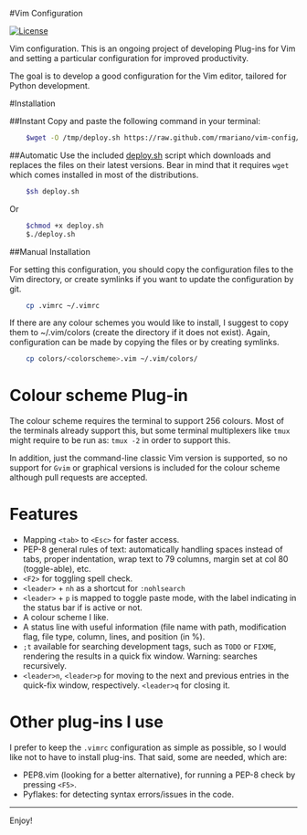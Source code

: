 #Vim Configuration

[![License](http://img.shields.io/license/MIT.png?color=green)](http://opensource.org/licenses/MIT)


Vim configuration.
This is an ongoing project of developing Plug-ins for Vim and setting
a particular configuration for improved productivity.

The goal is to develop a good configuration for the Vim editor, tailored
for Python development.

#Installation

##Instant
Copy and paste the following command in your terminal:

```bash
	$wget -O /tmp/deploy.sh https://raw.github.com/rmariano/vim-config/master/deploy.sh && sh /tmp/deploy.sh
```

##Automatic
Use the included [deploy.sh](deploy.sh) script which downloads and replaces the files on
their latest versions. Bear in mind that it requires ``wget`` which comes
installed in most of the distributions.

```bash
    $sh deploy.sh
```

Or

```bash
    $chmod +x deploy.sh
    $./deploy.sh
```


##Manual Installation

For setting this configuration, you should copy the configuration files to
the Vim directory, or create symlinks if you want to update the configuration
by git.

```bash
    cp .vimrc ~/.vimrc
```

If there are any colour schemes you would like to install, I suggest to copy
them to ~/.vim/colors (create the directory if it does not exist).
Again, configuration can be made by copying the files or by creating symlinks.


```bash
    cp colors/<colorscheme>.vim ~/.vim/colors/
```

# Colour scheme Plug-in

The colour scheme requires the terminal to support 256 colours. Most of the
terminals already support this, but some terminal multiplexers like `tmux`
might require to be run as: ``tmux -2`` in order to support this.

In addition, just the command-line classic Vim version is supported, so no
support for ``Gvim`` or graphical versions is included for the colour scheme
although pull requests are accepted.

# Features
 * Mapping `<tab>` to `<Esc>` for faster access.
 * PEP-8 general rules of text: automatically handling spaces instead of tabs,
   proper indentation, wrap text to 79 columns, margin set at col 80
   (toggle-able), etc.
 * `<F2>` for toggling spell check.
 * ``<leader>`` +  ``nh`` as a shortcut for ``:nohlsearch``
 * `<leader>` + `p` is mapped to toggle paste mode, with the label indicating
   in the status bar if is active or not.
 * A colour scheme I like.
 * A status line with useful information (file name with path, modification
   flag, file type, column, lines, and position (in %).
 * `;t` available for searching development tags, such as `TODO` or `FIXME`,
   rendering the results in a quick fix window. Warning: searches recursively.
 * `<leader>n`, `<leader>p` for moving to the next and previous entries in the
   quick-fix window, respectively. `<leader>q` for closing it.


# Other plug-ins I use
I prefer to keep the `.vimrc` configuration as simple as possible, so I would
like not to have to install plug-ins. That said, some are needed, which are:

 * PEP8.vim (looking for a better alternative), for running a PEP-8 check by
   pressing `<F5>`.
 * Pyflakes: for detecting syntax errors/issues in the code.

------

Enjoy!
